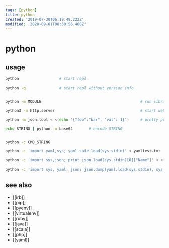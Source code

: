 ```yaml
---
tags: [python]
title: python
created: '2019-07-30T06:19:49.222Z'
modified: '2020-09-01T08:30:56.460Z'
---
```


# python

## usage
```sh
python                  # start repl

python -q               # start repl without version info


python -m MODULE                                            # run library module as a script

python3 -m http.server                                      # start web server

python -m json.tool < <(echo '{"foo":"bar", "val": 1}')     # pretty print json

echo STRING | python -m base64       # encode STRING


python -c CMD_STRING                                                      # program passed in as string

python -c 'import yaml,sys; yaml.safe_load(sys.stdin)' < yamltest.txt     # validate yaml

python -c 'import sys,json; print json.load(sys.stdin)[0]["Name"]' < <(docker network inspect terraform_default)

python -c 'import sys, yaml, json; json.dump(yaml.load(sys.stdin), sys.stdout, indent=4)' < in.yaml > out.json
```

## see also
- [[irb]]
- [[pip]]
- [[pyenv]]
- [[virtualenv]]
- [[ruby]]
- [[java]]
- [[scala]]
- [[php]]
- [[yaml]]
